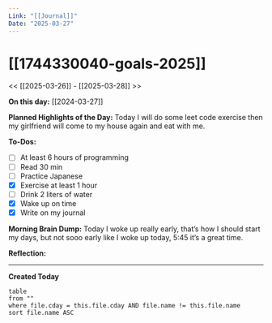 ```yaml
---
Link: "[[Journal]]"
Date: "2025-03-27"
---
```


# [[1744330040-goals-2025]]

<< [[2025-03-26]] - [[2025-03-28]] >>

**On this day:** [[2024-03-27]]

**Planned Highlights of the Day:**
Today I will do some leet code exercise then my girlfriend will come to my house again and eat with me.

**To-Dos:**

- [ ] At least 6 hours of programming
- [ ] Read 30 min
- [ ] Practice Japanese
- [x] Exercise at least 1 hour
- [ ] Drink 2 liters of water
- [x] Wake up on time
- [x] Write on my journal

**Morning Brain Dump:**
Today I woke up really early, that’s how I should start my days, but not sooo early like I woke up today, 5:45 it’s a great time.

**Reflection:**

---

**Created Today**

```dataview
table
from ""
where file.cday = this.file.cday AND file.name != this.file.name
sort file.name ASC
```
